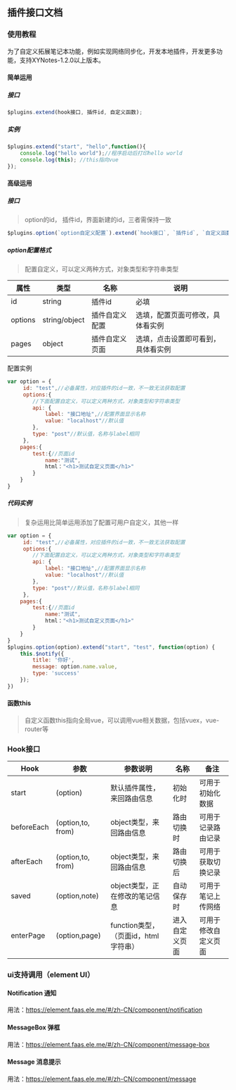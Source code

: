 ## 插件接口文档

### 使用教程

为了自定义拓展笔记本功能，例如实现网络同步化，开发本地插件，开发更多功能，支持XYNotes-1.2.0以上版本。

#### 简单运用

##### 接口

```js
$plugins.extend(hook接口, 插件id, 自定义函数);
```

##### 实例

```js
$plugins.extend("start", "hello",function(){
    console.log("hello world");//程序启动后打印hello world
    console.log(this); //this指向vue
});
```

#### 高级运用

##### 接口

> option的id， 插件id，界面新建的id，三者需保持一致

```js
$plugins.option(`option自定义配置`).extend(`hook接口`, `插件id`, `自定义函数`);//配置格式如下
```

##### option配置格式

> 配置自定义，可以定义两种方式，对象类型和字符串类型



| 属性    | 类型          | 名称           | 说明                               |
| ------- | ------------- | -------------- | ---------------------------------- |
| id      | string        | 插件id         | 必填                               |
| options | string/object | 插件自定义配置 | 选填，配置页面可修改，具体看实例   |
| pages   | object        | 插件自定义页面 | 选填，点击设置即可看到，具体看实例 |



配置实例

```js
var option = {
     id: "test",//必备属性，对应插件的id一致，不一致无法获取配置
     options:{
        //下面配置自定义，可以定义两种方式，对象类型和字符串类型
        api: {
            label: "接口地址",//配置界面显示名称
            value: "localhost"//默认值
        },
        type: "post"//默认值，名称与label相同
     },
    pages:{
        test:{//页面id
            name:"测试",
            html："<h1>测试自定义页面</h1>"
        }
    }
}
```



##### 代码实例

> 复杂运用比简单运用添加了配置可用户自定义，其他一样

```js
var option = {
     id: "test",//必备属性，对应插件的id一致，不一致无法获取配置
     options:{
        //下面配置自定义，可以定义两种方式，对象类型和字符串类型
        api: {
            label: "接口地址",//配置界面显示名称
            value: "localhost"//默认值
        },
        type: "post"//默认值，名称与label相同
     },
    pages:{
        test:{//页面id
            name:"测试",
            html："<h1>测试自定义页面</h1>"
        }
    }
}
$plugins.option(option).extend("start", "test", function(option) {
    this.$notify({
        title: '你好',
        message: option.name.value,
        type: 'success'
    });
})
```



#### 函数this

> 自定义函数this指向全局vue，可以调用vue相关数据，包括vuex，vue-router等



### Hook接口

| Hook       | 参数       | 参数说明 | 名称           | 备注               |
| ---------- | ---------- | -------------- | ------------------ | ------------------ |
| start      | (option)         | 默认插件属性，来回路由信息 | 初始化时 | 可用于初始化数据   |
| beforeEach | (option,to, from) | object类型，来回路由信息 | 路由切换时     | 可用于记录路由记录 |
| afterEach  | (option,to, from) | object类型，来回路由信息 | 路由切换后     | 可用于获取切换记录 |
| saved      | (option,note)     | object类型，正在修改的笔记信息 | 自动保存时     | 可用于笔记上传网络 |
| enterPage | (option,page) | function类型，（页面id，html字符串） | 进入自定义页面 | 可用于修改自定义页面 |



### ui支持调用（element UI）

#### Notification 通知

用法：https://element.faas.ele.me/#/zh-CN/component/notification

#### MessageBox 弹框

用法：https://element.faas.ele.me/#/zh-CN/component/message-box

#### Message 消息提示

用法：https://element.faas.ele.me/#/zh-CN/component/message